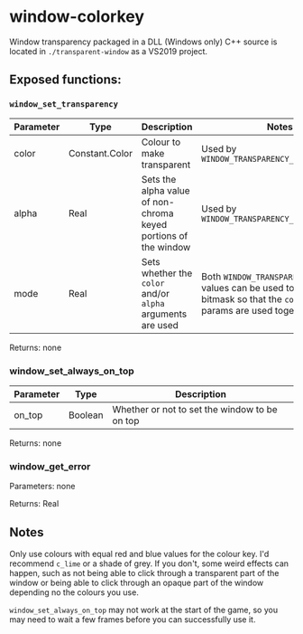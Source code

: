 # window-colorkey
Window transparency packaged in a DLL (Windows only)
C++ source is located in `./transparent-window` as a VS2019 project. 

## Exposed functions:
### `window_set_transparency`
| Parameter | Type | Description | Notes |
| -- | -- |--| -- |
| color | Constant.Color | Colour to make transparent | Used by `WINDOW_TRANSPARENCY_MODE.COLOR_KEY` |
| alpha | Real | Sets the alpha value of non-chroma keyed portions of the window | Used by `WINDOW_TRANSPARENCY_MODE.ALPHA` |
| mode | Real | Sets whether the `color` and/or `alpha` arguments are used | Both `WINDOW_TRANSPARENCY_MODE` values can be used to create a bitmask so that the `color` and `alpha` params are used together |

Returns: none

### window_set_always_on_top
| Parameter | Type | Description |
| -- | -- | -- |
| on_top | Boolean | Whether or not to set the window to be on top |

Returns: none

### window_get_error
Parameters: none

Returns: Real


## Notes

Only use colours with equal red and blue values for the colour key. I'd recommend `c_lime` or a shade of grey. If you don't, some weird effects can happen, such as not being able to click through a transparent part of the window or being able to click through an opaque part of the window depending no the colours you use. 

`window_set_always_on_top` may not work at the start of the game, so you may need to wait a few frames before you can successfully use it. 

